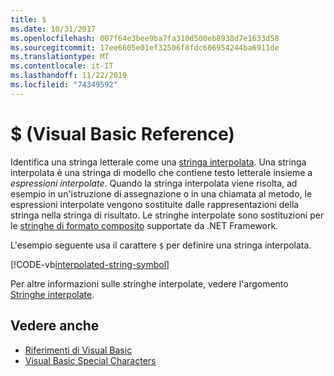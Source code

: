 ```yaml
---
title: $
ms.date: 10/31/2017
ms.openlocfilehash: 007f64e3bee9ba7fa310d500eb8938d7e1633d58
ms.sourcegitcommit: 17ee6605e01ef32506f8fdc686954244ba6911de
ms.translationtype: MT
ms.contentlocale: it-IT
ms.lasthandoff: 11/22/2019
ms.locfileid: "74349592"
---
```

# <a name="-visual-basic-reference"></a>$ (Visual Basic Reference)

Identifica una stringa letterale come una [ stringa interpolata](../../programming-guide/language-features/strings/interpolated-strings.md). Una stringa interpolata è una stringa di modello che contiene testo letterale insieme a *espressioni interpolate*. Quando la stringa interpolata viene risolta, ad esempio in un'istruzione di assegnazione o in una chiamata al metodo, le espressioni interpolate vengono sostituite dalle rappresentazioni della stringa nella stringa di risultato. Le stringhe interpolate sono sostituzioni per le [stringhe di formato composito](../../../standard/base-types/composite-formatting.md) supportate da .NET Framework.

L'esempio seguente usa il carattere `$` per definire una stringa interpolata.

[!CODE-vb[interpolated-string-symbol](../../../../samples/snippets/visualbasic/language-reference/special-characters/dollar-sign1.vb)]

Per altre informazioni sulle stringhe interpolate, vedere l'argomento [Stringhe interpolate](../../programming-guide/language-features/strings/interpolated-strings.md).

## <a name="see-also"></a>Vedere anche

- [Riferimenti di Visual Basic](../index.md)
- [Visual Basic Special Characters](index.md)
